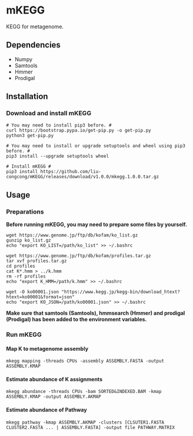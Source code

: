 # mKEGG

KEGG for metagenome.

## Dependencies

* Numpy
* Samtools
* Hmmer
* Prodigal

## Installation

### Download and install mKEGG

```shell
# You may need to install pip3 before. #
curl https://bootstrap.pypa.io/get-pip.py -o get-pip.py
python3 get-pip.py

# You may need to install or upgrade setuptools and wheel using pip3 before. #
pip3 install --upgrade setuptools wheel

# Install mKEGG #
pip3 install https://github.com/liu-congcong/mKEGG/releases/download/v1.0.0/mkegg.1.0.0.tar.gz
```

## Usage

### Preparations

**Before running mKEGG, you may need to prepare some files by yourself.**

```shell
wget https://www.genome.jp/ftp/db/kofam/ko_list.gz
gunzip ko_list.gz
echo "export KO_LIST=/path/ko_list" >> ~/.bashrc
```

```shell
wget https://www.genome.jp/ftp/db/kofam/profiles.tar.gz
tar xvf profiles.tar.gz
cd profiles
cat K*.hmm > ../k.hmm
rm -rf profiles
echo "export K_HMM=/path/k.hmm" >> ~/.bashrc
```

```shell
wget -O ko00001.json "https://www.kegg.jp/kegg-bin/download_htext?htext=ko00001&format=json"
echo "export KO_JSON=/path/ko00001.json" >> ~/.bashrc
```

**Make sure that samtools (Samtools), hmmsearch (Hmmer) and prodigal (Prodigal) has been added to the environment variables.**

### Run mKEGG

#### Map K to metagenome assembly

```shell
mkegg mapping -threads CPUs -assembly ASSEMBLY.FASTA -output ASSEMBLY.KMAP
```

#### Estimate abundance of K assignments

```shell
mkegg abundance -threads CPUs -bam SORTED&INDEXED.BAM -kmap ASSEMBLY.KMAP -output ASSEMBLY.AKMAP
```

#### Estimate abundance of Pathway

```shell
mkegg pathway -kmap ASSEMBLY.AKMAP -clusters [CLSUTER1.FASTA CLUSTER2.FASTA ... | ASSEMBLY.FASTA] -output file PATHWAY.MATRIX
```

